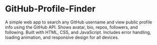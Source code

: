 # GitHub-Profile-Finder
A simple web app to search any GitHub username and view public profile info using the GitHub API. Shows avatar, bio, repos, followers, and following. Built with HTML, CSS, and JavaScript. Includes error handling, loading animation, and responsive design for all devices.
